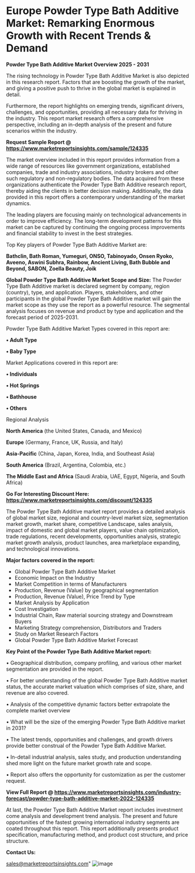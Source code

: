 # Europe Powder Type Bath Additive Market: Remarking Enormous Growth with Recent Trends & Demand

<Strong> Powder Type Bath Additive Market Overview 2025 - 2031</strong>

The rising technology in Powder Type Bath Additive Market is also depicted in this research report. Factors that are boosting the growth of the market, and giving a positive push to thrive in the global market is explained in detail.

Furthermore, the report highlights on emerging trends, significant drivers, challenges, and opportunities, providing all necessary data for thriving in the industry. This report market research offers a comprehensive perspective, including an in-depth analysis of the present and future scenarios within the industry.

<strong>Request Sample Report @ <a href=https://www.marketreportsinsights.com/sample/124335>https://www.marketreportsinsights.com/sample/124335</a></strong>

The market overview included in this report provides information from a wide range of resources like government organizations, established companies, trade and industry associations, industry brokers and other such regulatory and non-regulatory bodies. The data acquired from these organizations authenticate the Powder Type Bath Additive research report, thereby aiding the clients in better decision making. Additionally, the data provided in this report offers a contemporary understanding of the market dynamics.

The leading players are focusing mainly on technological advancements in order to improve efficiency. The long-term development patterns for this market can be captured by continuing the ongoing process improvements and financial stability to invest in the best strategies.

Top Key players of Powder Type Bath Additive Market are:

<strong>Bathclin, Bath Roman, Yumeguri, ONSO, Tabinoyado, Onsen Ryoko, Aveeno, Aswini Subhra, Rainbow, Ancient Living, Bath Bubble and Beyond, SABON, Zoella Beauty, Joik</strong>

<strong><b>Global Powder Type Bath Additive Market Scope and Size:</b></strong>
The Powder Type Bath Additive market is declared segment by company, region (country), type, and application. Players, stakeholders, and other participants in the global Powder Type Bath Additive market will gain the market scope as they use the report as a powerful resource. The segmental analysis focuses on revenue and product by type and application and the forecast period of 2025-2031.

Powder Type Bath Additive Market Types covered in this report are:

<strong>• Adult Type

• Baby Type</strong>

Market Applications covered in this report are:

<strong>• Individuals

• Hot Springs

• Bathhouse

• Others</strong> 

Regional Analysis

<strong>North America</strong> (the United States, Canada, and Mexico)

<strong>Europe</strong> (Germany, France, UK, Russia, and Italy)

<strong>Asia-Pacific</strong> (China, Japan, Korea, India, and Southeast Asia)

<strong>South America</strong> (Brazil, Argentina, Colombia, etc.)

<strong>The Middle East and Africa</strong> (Saudi Arabia, UAE, Egypt, Nigeria, and South Africa)

<strong>Go For Interesting Discount Here: <a href=https://www.marketreportsinsights.com/discount/124335>https://www.marketreportsinsights.com/discount/124335</a></strong>

The Powder Type Bath Additive market report provides a detailed analysis of global market size, regional and country-level market size, segmentation market growth, market share, competitive Landscape, sales analysis, impact of domestic and global market players, value chain optimization, trade regulations, recent developments, opportunities analysis, strategic market growth analysis, product launches, area marketplace expanding, and technological innovations.

<strong><b>Major factors covered in the report:</b></strong>
<ul>
  <li>Global Powder Type Bath Additive Market </li>
  <li>Economic Impact on the Industry</li>
  <li>Market Competition in terms of Manufacturers</li>
  <li>Production, Revenue (Value) by geographical segmentation</li>
  <li>Production, Revenue (Value), Price Trend by Type</li>
  <li>Market Analysis by Application</li>
  <li>Cost Investigation</li>
  <li>Industrial Chain, Raw material sourcing strategy and Downstream Buyers</li>
  <li>Marketing Strategy comprehension, Distributors and Traders</li>
  <li>Study on Market Research Factors</li>
  <li>Global Powder Type Bath Additive Market Forecast</li>
</ul>

<strong><b>Key Point of the Powder Type Bath Additive Market report:</b></strong>

• Geographical distribution, company profiling, and various other market segmentation are provided in the report.

• For better understanding of the global Powder Type Bath Additive market status, the accurate market valuation which comprises of size, share, and revenue are also covered.

• Analysis of the competitive dynamic factors better extrapolate the complete market overview

• What will be the size of the emerging Powder Type Bath Additive market in 2031?

• The latest trends, opportunities and challenges, and growth drivers provide better construal of the Powder Type Bath Additive Market.

• In-detail industrial analysis, sales study, and production understanding shed more light on the future market growth rate and scope.

• Report also offers the opportunity for customization as per the customer request.

<strong><b>View Full Report @ <a href=https://www.marketreportsinsights.com/industry-forecast/powder-type-bath-additive-market-2022-124335>https://www.marketreportsinsights.com/industry-forecast/powder-type-bath-additive-market-2022-124335</a></b></strong>


At last, the Powder Type Bath Additive Market report includes investment come analysis and development trend analysis. The present and future opportunities of the fastest growing international industry segments are coated throughout this report. This report additionally presents product specification, manufacturing method, and product cost structure, and price structure.

<strong>Contact Us:</strong>

sales@marketreportsinsights.com"
![image](https://github.com/user-attachments/assets/e1c74756-350e-46c6-a033-72e340188be0)
